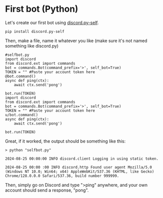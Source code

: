 # First bot (Python)

Let's create our first bot using [discord.py-self](https://github.com/dolfies/discord.py-self).

`pip install discord.py-self`

Then, make a file, name it whatever you like (make sure it's not named something like discord.py)

    #selfbot.py
    import discord
    from discord.ext import commands
    bot = commands.Bot(command_prefix='>', self_bot=True)
    TOKEN = "" #Paste your account token here
    @bot.command()
    async def ping(ctx):
        await ctx.send('pong')
    
    bot.run(TOKEN)
    import discord
    from discord.ext import commands
    bot = commands.Bot(command_prefix='>', self_bot=True)
    TOKEN = "" #Paste your account token here
    u/bot.command()
    async def ping(ctx):
        await ctx.send('pong')
    
    bot.run(TOKEN)

Great, if it worked, the output should be something like this:

`> python "selfbot.py"`

`2024-08-25 00:00:00 INFO discord.client Logging in using static token.`

`2024-08-25 00:00 :00 INFO discord.http Found user agent Mozilla/5.0 (Windows NT 10.0; Win64; x64) AppleWebKit/537.36 (KHTML, like Gecko) Chrome/128.0.0.0 Safari/537.36, build number 999999.`

Then, simply go on Discord and type ">ping" anywhere, and your own account should send a response, "pong".
